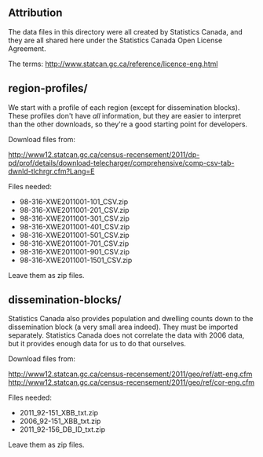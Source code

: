 ## Attribution

The data files in this directory were all created by Statistics Canada, and
they are all shared here under the Statistics Canada Open License Agreement.

The terms: http://www.statcan.gc.ca/reference/licence-eng.html

## region-profiles/

We start with a profile of each region (except for dissemination blocks). These
profiles don't have *all* information, but they are easier to interpret than
the other downloads, so they're a good starting point for developers.

Download files from:

http://www12.statcan.gc.ca/census-recensement/2011/dp-pd/prof/details/download-telecharger/comprehensive/comp-csv-tab-dwnld-tlchrgr.cfm?Lang=E

Files needed:

* 98-316-XWE2011001-101_CSV.zip
* 98-316-XWE2011001-201_CSV.zip
* 98-316-XWE2011001-301_CSV.zip
* 98-316-XWE2011001-401_CSV.zip
* 98-316-XWE2011001-501_CSV.zip
* 98-316-XWE2011001-701_CSV.zip
* 98-316-XWE2011001-901_CSV.zip
* 98-316-XWE2011001-1501_CSV.zip

Leave them as zip files.

## dissemination-blocks/

Statistics Canada also provides population and dwelling counts down to the
dissemination block (a very small area indeed). They must be imported
separately. Statistics Canada does not correlate the data with 2006 data, but
it provides enough data for us to do that ourselves.

Download files from:

http://www12.statcan.gc.ca/census-recensement/2011/geo/ref/att-eng.cfm
http://www12.statcan.gc.ca/census-recensement/2011/geo/ref/cor-eng.cfm

Files needed:

* 2011_92-151_XBB_txt.zip
* 2006_92-151_XBB_txt.zip
* 2011_92-156_DB_ID_txt.zip

Leave them as zip files.

